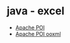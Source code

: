 # java - excel

* [Apache POI](https://mvnrepository.com/artifact/org.apache.poi/poi)
* [Apache POI ooxml](https://mvnrepository.com/artifact/org.apache.poi/poi-ooxml)